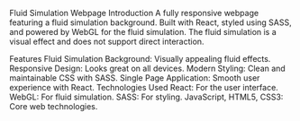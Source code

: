 Fluid Simulation Webpage
Introduction
A fully responsive webpage featuring a fluid simulation background. Built with React, styled using SASS, and powered by WebGL for the fluid simulation. The fluid simulation is a visual effect and does not support direct interaction.

Features
Fluid Simulation Background: Visually appealing fluid effects.
Responsive Design: Looks great on all devices.
Modern Styling: Clean and maintainable CSS with SASS.
Single Page Application: Smooth user experience with React.
Technologies Used
React: For the user interface.
WebGL: For fluid simulation.
SASS: For styling.
JavaScript, HTML5, CSS3: Core web technologies.
